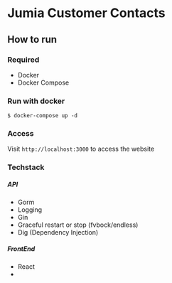 # Jumia Customer Contacts

## How to run

### Required

- Docker
- Docker Compose
 
### Run with docker
```shell script
$ docker-compose up -d
```

### Access
Visit ```http://localhost:3000``` to access the website
  

### Techstack 

##### API
- Gorm 
- Logging 
- Gin
- Graceful restart or stop (fvbock/endless) 
- Dig (Dependency Injection)
##### FrontEnd
- React
- 
